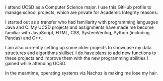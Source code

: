 I attend UCSD as a Computer Science major. I use this GitHub profile to manage school projects, which are private for Academic Integrity reasons.

I started out as a transfer who had familiarity with programming languages Java and C. My UCSD projects and assignments have made me become familiar with JavaScript, HTML, CSS, SystemVerilog, Python (including Pandas) and C++. 

I am also currently setting up some older projects to showcase my data structures and algorithms skillset. I do have plans to add new functions to these projects and improve them with the new programming abilities I gained while attending UCSD.

In the meantime, operating systems via Nachos is making me lose my hair. 
